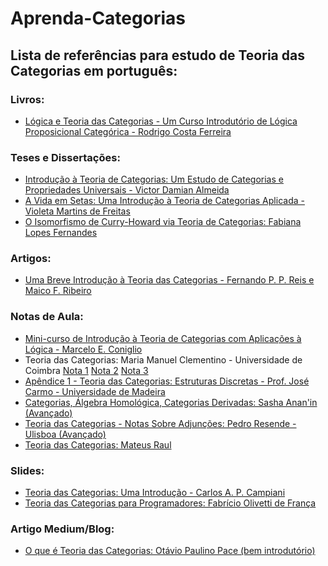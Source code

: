 # Aprenda-Categorias
## Lista de referências para estudo de Teoria das Categorias em português:

### Livros:
- [Lógica e Teoria das Categorias - Um Curso Introdutório de Lógica Proposicional Categórica - Rodrigo Costa Ferreira](https://www.scribd.com/document/590179329/Lo-gica-e-teoria-das-categorias)

### Teses e Dissertações: 
- [Introdução à Teoria de Categorias: Um Estudo de
Categorias e Propriedades Universais - Victor Damian Almeida](https://repositorio.ufsc.br/bitstream/handle/123456789/203173/TCC%20II%20Victor%20Damian%20Almeida.pdf?sequence=1&isAllowed=y)
- [A Vida em Setas: Uma Introdução à Teoria de Categorias Aplicada - Violeta Martins de Freitas](https://www.teses.usp.br/teses/disponiveis/55/55135/tde-18032020-125514/publico/VioletaMartinsdeFreitas.pdf)
- [O Isomorfismo de Curry-Howard via Teoria de Categorias: Fabiana Lopes Fernandes](https://www.mat.ufmg.br/posgrad/wp-content/uploads/TesesDissertacoes/Diss166.pdf)
### Artigos: 
- [Uma Breve Introdução à Teoria das Categorias - Fernando P. P. Reis e Maico F. Ribeiro](https://www.researchgate.net/publication/343376413_Uma_Breve_Introducao_a_Teoria_Das_Categorias)

### Notas de Aula: 
- [Mini-curso de Introdução à Teoria de Categorias com Aplicações à Lógica - Marcelo E. Coniglio](https://archive.org/details/teoriadecategorias-1)
- Teoria das Categorias: Maria Manuel Clementino - Universidade de Coimbra [Nota 1](https://www.mat.uc.pt/~mmc/courses/tcats/tcats9900.pdf) [Nota 2](https://www.mat.uc.pt/~mmc/courses/TeoriadasCategorias.pdf) [Nota 3](https://www.mat.uc.pt/~mmc/courses/tcats/tcats0809.pdf)
- [Apêndice 1 - Teoria das Categorias: Estruturas Discretas - Prof. José Carmo - Universidade de Madeira](http://cee.uma.pt/edu/ed/textosp/TextoAp1.pdf)
- [Categorias, Álgebra Homológica, Categorias Derivadas: Sasha Anan'in (Avançado) ](https://sites.icmc.usp.br/grossi/Sasha/categorias/notas.pdf)
- [Teoria das Categorias - Notas Sobre Adjunções: Pedro Resende - Ulisboa (Avançado) ](https://www.math.tecnico.ulisboa.pt/~pmr/TCat-05-06/adjuncoes.pdf)
- [Teoria das Categorias: Mateus Raul](https://web.archive.org/web/20230227061640/https://issuu.com/mateu11/docs/teoria_das_categorias)

### Slides: 
- [Teoria das Categorias: Uma Introdução - Carlos A. P. Campiani](https://www.academia.edu/10451978/Teoria_das_Categorias_Uma_introdu%C3%A7%C3%A3o)
- [Teoria das Categorias para Programadores: Fabrício Olivetti de França](https://haskell.pesquisa.ufabc.edu.br/19.q2.categorias/files/Dia01.pdf)

### Artigo Medium/Blog:
- [O que é Teoria das Categorias: Otávio Paulino Pace (bem introdutório)](https://medium.com/@otaviopp8/o-que-%C3%A9-teoria-das-categorias-5e7ed0d64a94)
